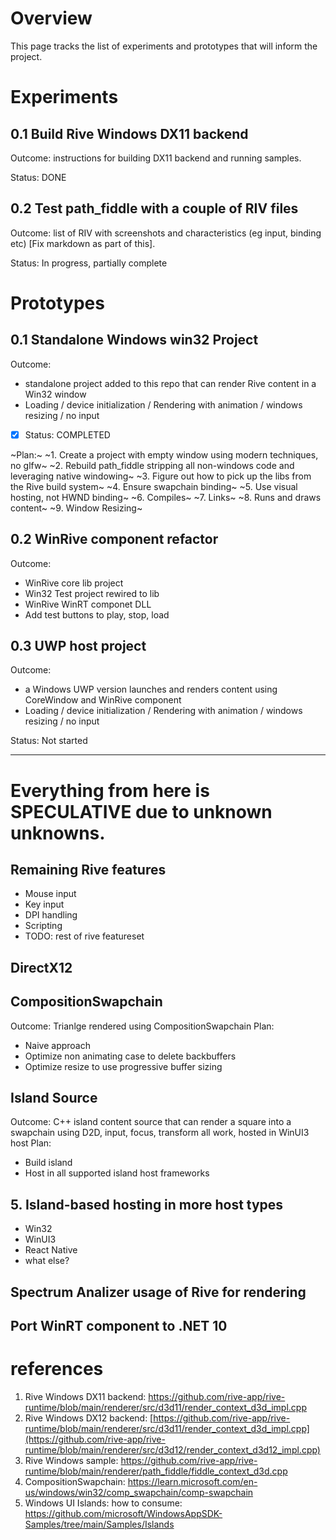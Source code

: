 # Overview
This page tracks the list of experiments and prototypes that will inform the project.

# Experiments

## 0.1 Build Rive Windows DX11 backend
Outcome: instructions for building DX11 backend and running samples.

Status: DONE

## 0.2 Test path_fiddle with a couple of RIV files
Outcome: list of RIV with screenshots and characteristics (eg input, binding etc) [Fix markdown as part of this].

Status: In progress, partially complete

# Prototypes

## 0.1 Standalone Windows win32 Project
Outcome:
- standalone project added to this repo that can render Rive content in a Win32 window
- Loading / device initialization / Rendering with animation / windows resizing / no input

- [x] Status: COMPLETED

~Plan:~ 
~1. Create a project with empty window using modern techniques, no glfw~
~2. Rebuild path_fiddle stripping all non-windows code and leveraging native windowing~
~3. Figure out how to pick up the libs from the Rive build system~
~4. Ensure swapchain binding~
~5. Use visual hosting, not HWND binding~
~6. Compiles~
~7. Links~
~8. Runs and draws content~
~9. Window Resizing~

## 0.2 WinRive component refactor
Outcome:
- WinRive core lib project
- Win32 Test project rewired to lib
- WinRive WinRT componet DLL
- Add test buttons to play, stop, load

## 0.3 UWP host project
Outcome: 
- a Windows UWP version launches and renders content using CoreWindow and WinRive component
- Loading / device initialization / Rendering with animation / windows resizing / no input

Status: Not started

---
# Everything from here is SPECULATIVE due to unknown unknowns.
## Remaining Rive features
- Mouse input
- Key input
- DPI handling
- Scripting
- TODO: rest of rive featureset

## DirectX12

## CompositionSwapchain
Outcome:  Trianlge rendered using CompositionSwapchain
Plan:
- Naive approach
- Optimize non animating case to delete backbuffers
- Optimize resize to use progressive buffer sizing

## Island Source
Outcome: C++ island content source that can render a square into a swapchain using D2D, input, focus, transform all work, hosted in WinUI3 host
Plan:
- Build island
- Host in all supported island host frameworks

## 5. Island-based hosting in more host types
- Win32
- WinUI3
- React Native
- what else?

## Spectrum Analizer usage of Rive for rendering 
## Port WinRT component to .NET 10

# references
1. Rive Windows DX11 backend: https://github.com/rive-app/rive-runtime/blob/main/renderer/src/d3d11/render_context_d3d_impl.cpp
2. Rive Windows DX12 backend: [https://github.com/rive-app/rive-runtime/blob/main/renderer/src/d3d11/render_context_d3d_impl.cpp](https://github.com/rive-app/rive-runtime/blob/main/renderer/src/d3d12/render_context_d3d12_impl.cpp)
3. Rive Windows sample: https://github.com/rive-app/rive-runtime/blob/main/renderer/path_fiddle/fiddle_context_d3d.cpp
4. CompositionSwapchain: https://learn.microsoft.com/en-us/windows/win32/comp_swapchain/comp-swapchain
5. Windows UI Islands: how to consume: https://github.com/microsoft/WindowsAppSDK-Samples/tree/main/Samples/Islands
